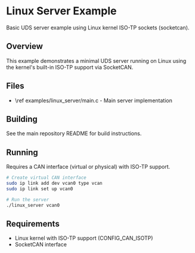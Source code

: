 # Linux Server Example

Basic UDS server example using Linux kernel ISO-TP sockets (socketcan).

## Overview

This example demonstrates a minimal UDS server running on Linux using the kernel's built-in ISO-TP support via SocketCAN.

## Files

- \ref examples/linux_server/main.c - Main server implementation

## Building

See the main repository README for build instructions.

## Running

Requires a CAN interface (virtual or physical) with ISO-TP support.

```bash
# Create virtual CAN interface
sudo ip link add dev vcan0 type vcan
sudo ip link set up vcan0

# Run the server
./linux_server vcan0
```

## Requirements

- Linux kernel with ISO-TP support (CONFIG_CAN_ISOTP)
- SocketCAN interface
